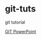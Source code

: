 # git-tuts
git tutorial 

[GIT PowerPoint](https://docs.google.com/presentation/d/1dA29mhkLXUW-782QjwoQeQXwdqm_N7HjKlkiIROUMP0/edit?usp=sharing)
